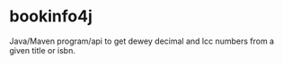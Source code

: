 # bookinfo4j
Java/Maven program/api to get dewey decimal and lcc numbers from a given title or isbn.
